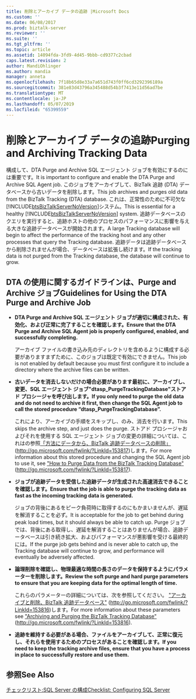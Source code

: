 ```yaml
---
title: 削除とアーカイブ データの追跡 |Microsoft Docs
ms.custom: ''
ms.date: 06/08/2017
ms.prod: biztalk-server
ms.reviewer: ''
ms.suite: ''
ms.tgt_pltfrm: ''
ms.topic: article
ms.assetid: 14094fda-3fd9-4d45-9bbb-cd9377c2cbad
caps.latest.revision: 2
author: MandiOhlinger
ms.author: mandia
manager: anneta
ms.openlocfilehash: 7f18b65d8e33a7a651d743f0ff6cd3292396189a
ms.sourcegitcommit: 381e83d43796a345488d54b3f7413e11d56ad7be
ms.translationtype: MT
ms.contentlocale: ja-JP
ms.lasthandoff: 05/07/2019
ms.locfileid: "65399559"
---
```

# <a name="purging-and-archiving-tracking-data"></a><span data-ttu-id="9bace-102">削除とアーカイブ データの追跡</span><span class="sxs-lookup"><span data-stu-id="9bace-102">Purging and Archiving Tracking Data</span></span>
<span data-ttu-id="9bace-103">構成して、DTA Purge and Archive SQL エージェント ジョブを有効にするのには重要です。</span><span class="sxs-lookup"><span data-stu-id="9bace-103">It is important to configure and enable the DTA Purge and Archive SQL Agent job.</span></span> <span data-ttu-id="9bace-104">このジョブをアーカイブして、BizTalk 追跡 (DTA) データベースから古いデータを削除します。</span><span class="sxs-lookup"><span data-stu-id="9bace-104">This job archives and purges old data from the BizTalk Tracking (DTA) database.</span></span> <span data-ttu-id="9bace-105">これは、正常性のために不可欠な[!INCLUDE[btsBizTalkServerNoVersion](../includes/btsbiztalkservernoversion-md.md)]システム。</span><span class="sxs-lookup"><span data-stu-id="9bace-105">This is essential for a healthy [!INCLUDE[btsBizTalkServerNoVersion](../includes/btsbiztalkservernoversion-md.md)] system.</span></span> <span data-ttu-id="9bace-106">追跡データベースのクエリを実行すると、追跡ホストの他のプロセスのパフォーマンスに影響を与える大きな追跡データベースが開始されます。</span><span class="sxs-lookup"><span data-stu-id="9bace-106">A large Tracking database will begin to affect the performance of the tracking host and any other processes that query the Tracking database.</span></span> <span data-ttu-id="9bace-107">追跡データは追跡データベースから削除されませんが場合、データベースは拡張し続けます。</span><span class="sxs-lookup"><span data-stu-id="9bace-107">If the tracking data is not purged from the Tracking database, the database will continue to grow.</span></span>  
  
## <a name="guidelines-for-using-the-dta-purge-and-archive-job"></a><span data-ttu-id="9bace-108">DTA の使用に関するガイドラインは、Purge and Archive ジョブ</span><span class="sxs-lookup"><span data-stu-id="9bace-108">Guidelines for Using the DTA Purge and Archive Job</span></span>  
  
-   <span data-ttu-id="9bace-109">**DTA Purge and Archive SQL エージェント ジョブが適切に構成された、有効化、および正常に完了することを確認します。**</span><span class="sxs-lookup"><span data-stu-id="9bace-109">**Ensure that the DTA Purge and Archive SQL Agent job is properly configured, enabled, and successfully completing.**</span></span>  
  
     <span data-ttu-id="9bace-110">アーカイブ ファイルの書き込み先のディレクトリを含めるように構成する必要がありますまずために、このジョブは既定で有効にできません。</span><span class="sxs-lookup"><span data-stu-id="9bace-110">This job is not enabled by default because you must first configure it to include a directory where the archive files can be written.</span></span>  
  
-   <span data-ttu-id="9bace-111">**古いデータを消去しないだけの場合必要があります最初に、アーカイブし、変更、SQL エージェント ジョブ"dtasp_PurgeTrackingDatabase"ストアド プロシージャを呼び出します。**</span><span class="sxs-lookup"><span data-stu-id="9bace-111">**If you only need to purge the old data and do not need to archive it first, then change the SQL Agent job to call the stored procedure “dtasp_PurgeTrackingDatabase”.**</span></span>  
  
     <span data-ttu-id="9bace-112">これにより、アーカイブの手順をスキップし、のみ、消去を行います。</span><span class="sxs-lookup"><span data-stu-id="9bace-112">This skips the archive step, and just does the purge.</span></span> <span data-ttu-id="9bace-113">ストアド プロシージャおよびそれを使用する SQL エージェント ジョブの変更の詳細については、これはの参照[「方法にデータから、BizTalk 追跡データベースの削除」](http://go.microsoft.com/fwlink/?LinkId=153817) (http://go.microsoft.com/fwlink/?LinkId=153817)します。</span><span class="sxs-lookup"><span data-stu-id="9bace-113">For more information about this stored procedure and changing the SQL Agent job to use it, see ["How to Purge Data from the BizTalk Tracking Database"](http://go.microsoft.com/fwlink/?LinkId=153817) (http://go.microsoft.com/fwlink/?LinkId=153817).</span></span>  
  
-   <span data-ttu-id="9bace-114">**ジョブが追跡データを受信した追跡データが生成された高速消去できることを確認します。**</span><span class="sxs-lookup"><span data-stu-id="9bace-114">**Ensure that the job is able to purge the tracking data as fast as the incoming tracking data is generated.**</span></span>  
  
     <span data-ttu-id="9bace-115">ジョブの背後にあるをピーク負荷時に取得するのにもかまいませんが、遅延を解消することを必ず。</span><span class="sxs-lookup"><span data-stu-id="9bace-115">It is acceptable for the job to get behind during peak load times, but it should always be able to catch up.</span></span> <span data-ttu-id="9bace-116">Purge ジョブでは、背後にある取得し、遅延を解消することはありませんが場合、追跡データベースは引き続き拡大、およびパフォーマンスが悪影響を受ける最終的には。</span><span class="sxs-lookup"><span data-stu-id="9bace-116">If the purge job gets behind and is never able to catch up, the Tracking database will continue to grow, and performance will eventually be adversely affected.</span></span>  
  
-   <span data-ttu-id="9bace-117">**論理削除を確認し、物理最適な時間の長さのデータを保持するようにパラメーターを削除します。**</span><span class="sxs-lookup"><span data-stu-id="9bace-117">**Review the soft purge and hard purge parameters to ensure that you are keeping data for the optimal length of time.**</span></span>  
  
     <span data-ttu-id="9bace-118">これらのパラメーターの詳細については、次を参照してください。 ["アーカイブと削除、BizTalk 追跡データベース"](http://go.microsoft.com/fwlink/?LinkId=153816) (http://go.microsoft.com/fwlink/?LinkId=153816)します。</span><span class="sxs-lookup"><span data-stu-id="9bace-118">For more information about these parameters see ["Archiving and Purging the BizTalk Tracking Database"](http://go.microsoft.com/fwlink/?LinkId=153816) (http://go.microsoft.com/fwlink/?LinkId=153816).</span></span>  
  
-   <span data-ttu-id="9bace-119">**追跡を維持する必要がある場合、ファイルをアーカイブして、正常に復元し、それらを使用するためのプロセスがあることを確認します。**</span><span class="sxs-lookup"><span data-stu-id="9bace-119">**If you need to keep the tracking archive files, ensure that you have a process in place to successfully restore and use them.**</span></span>  
  
## <a name="see-also"></a><span data-ttu-id="9bace-120">参照</span><span class="sxs-lookup"><span data-stu-id="9bace-120">See Also</span></span>  
 [<span data-ttu-id="9bace-121">チェックリスト:SQL Server の構成</span><span class="sxs-lookup"><span data-stu-id="9bace-121">Checklist: Configuring SQL Server</span></span>](~/technical-guides/checklist-configuring-sql-server.md)